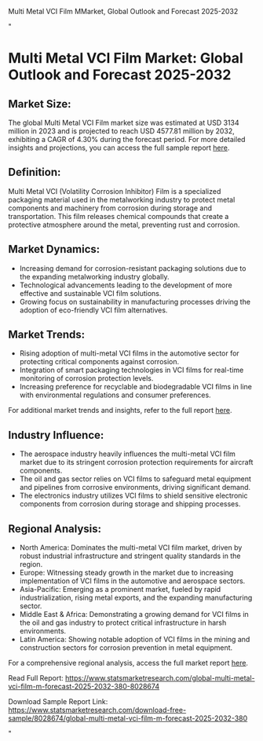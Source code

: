 Multi Metal VCI Film MMarket, Global Outlook and Forecast 2025-2032 

"<!DOCTYPE html>
<html lang=""en"">
<head>
<meta charset=""UTF-8"">
<meta name=""viewport"" content=""width=device-width, initial-scale=1.0"">
<title>Multi Metal VCI Film Market, Global Outlook and Forecast 2025-2032</title>
</head>
<body>

<h1>Multi Metal VCI Film Market: Global Outlook and Forecast 2025-2032</h1>

<h2>Market Size:</h2>
<p>The global Multi Metal VCI Film market size was estimated at USD 3134 million in 2023 and is projected to reach USD 4577.81 million by 2032, exhibiting a CAGR of 4.30% during the forecast period. For more detailed insights and projections, you can access the full sample report <a href='https://www.statsmarketresearch.com/download-free-sample/8028674/global-multi-metal-vci-film-m-forecast-2025-2032-380'>here</a>.</p>
  
<h2>Definition:</h2>
<p>Multi Metal VCI (Volatility Corrosion Inhibitor) Film is a specialized packaging material used in the metalworking industry to protect metal components and machinery from corrosion during storage and transportation. This film releases chemical compounds that create a protective atmosphere around the metal, preventing rust and corrosion.</p>

<h2>Market Dynamics:</h2>
<ul>
  <li>Increasing demand for corrosion-resistant packaging solutions due to the expanding metalworking industry globally.</li>
  <li>Technological advancements leading to the development of more effective and sustainable VCI film solutions.</li>
  <li>Growing focus on sustainability in manufacturing processes driving the adoption of eco-friendly VCI film alternatives.</li>
</ul>

<h2>Market Trends:</h2>
<ul>
  <li>Rising adoption of multi-metal VCI films in the automotive sector for protecting critical components against corrosion.</li>
  <li>Integration of smart packaging technologies in VCI films for real-time monitoring of corrosion protection levels.</li>
  <li>Increasing preference for recyclable and biodegradable VCI films in line with environmental regulations and consumer preferences.</li>
</ul>
<p>For additional market trends and insights, refer to the full report <a href='https://www.statsmarketresearch.com/global-multi-metal-vci-film-m-forecast-2025-2032-380-8028674'>here</a>.</p>


<h2>Industry Influence:</h2>
<ul>
  <li>The aerospace industry heavily influences the multi-metal VCI film market due to its stringent corrosion protection requirements for aircraft components.</li>
  <li>The oil and gas sector relies on VCI films to safeguard metal equipment and pipelines from corrosive environments, driving significant demand.</li>
  <li>The electronics industry utilizes VCI films to shield sensitive electronic components from corrosion during storage and shipping processes.</li>
</ul>

<h2>Regional Analysis:</h2>
<ul>
  <li>North America: Dominates the multi-metal VCI film market, driven by robust industrial infrastructure and stringent quality standards in the region.</li>
  <li>Europe: Witnessing steady growth in the market due to increasing implementation of VCI films in the automotive and aerospace sectors.</li>
  <li>Asia-Pacific: Emerging as a prominent market, fueled by rapid industrialization, rising metal exports, and the expanding manufacturing sector.</li>
  <li>Middle East & Africa: Demonstrating a growing demand for VCI films in the oil and gas industry to protect critical infrastructure in harsh environments.</li>
  <li>Latin America: Showing notable adoption of VCI films in the mining and construction sectors for corrosion prevention in metal equipment.</li>
</ul>
<p>For a comprehensive regional analysis, access the full market report <a href='https://www.statsmarketresearch.com/global-multi-metal-vci-film-m-forecast-2025-2032-380-8028674'>here</a>.</p>

<p>Read Full Report: <a href='https://www.statsmarketresearch.com/global-multi-metal-vci-film-m-forecast-2025-2032-380-8028674'>https://www.statsmarketresearch.com/global-multi-metal-vci-film-m-forecast-2025-2032-380-8028674</a></p>
<p>Download Sample Report Link: <a href='https://www.statsmarketresearch.com/download-free-sample/8028674/global-multi-metal-vci-film-m-forecast-2025-2032-380'>https://www.statsmarketresearch.com/download-free-sample/8028674/global-multi-metal-vci-film-m-forecast-2025-2032-380</a></p>

</body>
</html>"
